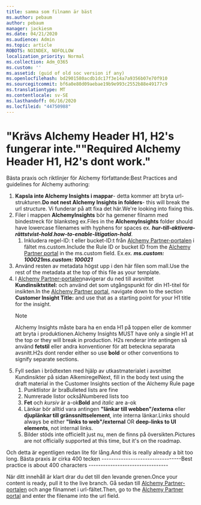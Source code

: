 ```yaml
---
title: samma som filnamn är bäst
ms.author: pebaum
author: pebaum
manager: jackiesm
ms.date: 04/21/2020
ms.audience: Admin
ms.topic: article
ROBOTS: NOINDEX, NOFOLLOW
localization_priority: Normal
ms.collection: Adm_O365
ms.custom: ''
ms.assetid: (guid of old soc version if any)
ms.openlocfilehash: bd2901580acdb1dc17f3e14a7a9356b07e70f910
ms.sourcegitcommit: bf6a0e80d09aebae19b9e993c2552b88e49177c9
ms.translationtype: MT
ms.contentlocale: sv-SE
ms.lasthandoff: 06/16/2020
ms.locfileid: "44750988"
---
```

# <a name="required-alchemy-header-h1-h2s-dont-work"></a><span data-ttu-id="39e89-102">"Krävs Alchemy Header H1, H2's fungerar inte."</span><span class="sxs-lookup"><span data-stu-id="39e89-102">"Required Alchemy Header H1, H2's dont work."</span></span>
<span data-ttu-id="39e89-103">Bästa praxis och riktlinjer för Alchemy författande:</span><span class="sxs-lookup"><span data-stu-id="39e89-103">Best Practices and guidelines for Alchemy authoring:</span></span>

1. <span data-ttu-id="39e89-104">**Kapsla inte Alchemy Insights i mappar**- detta kommer att bryta url-strukturen.</span><span class="sxs-lookup"><span data-stu-id="39e89-104">**Do not nest Alchemy Insights in folders**- this will break the url structure.</span></span> <span data-ttu-id="39e89-105">Vi funderar på att fixa det här.</span><span class="sxs-lookup"><span data-stu-id="39e89-105">We're looking into fixing this.</span></span>
1. <span data-ttu-id="39e89-106">Filer i mappen **AlchemyInsights** bör ha gemener filnamn med bindestreck för blanksteg ex.</span><span class="sxs-lookup"><span data-stu-id="39e89-106">Files in the **AlchemyInsights** folder should have lowercase filenames with hyphens for spaces ex.</span></span> <span data-ttu-id="39e89-107">***hur-till-aktivera-rättstvist-hold***.</span><span class="sxs-lookup"><span data-stu-id="39e89-107">***how-to-enable-litigation-hold***.</span></span>
    1. <span data-ttu-id="39e89-108">Inkludera regel-ID: t eller bucket-ID:t från [Alchemy Partner-portalen](https://alchemyportal.azurewebsites.net) i fältet ms.custom.</span><span class="sxs-lookup"><span data-stu-id="39e89-108">Include the Rule ID or bucket ID from the [Alchemy Partner portal](https://alchemyportal.azurewebsites.net) in the ms.custom field.</span></span> <span data-ttu-id="39e89-109">Ex.</span><span class="sxs-lookup"><span data-stu-id="39e89-109">ex.</span></span> <span data-ttu-id="39e89-110">***ms.custom: 100021***</span><span class="sxs-lookup"><span data-stu-id="39e89-110">***ms.custom: 100021***</span></span>
1. <span data-ttu-id="39e89-111">Använd resten av metadata högst upp i den här filen som mall.</span><span class="sxs-lookup"><span data-stu-id="39e89-111">Use the rest of the metadata at the top of this file as your template.</span></span>
1. <span data-ttu-id="39e89-112">I [Alchemy Partner-portalen](https://alchemyportal.azurewebsites.net)navigerar du ned till avsnittet **Kundinsiktstitel:** och använd det som utgångspunkt för din H1-titel för insikten.</span><span class="sxs-lookup"><span data-stu-id="39e89-112">In the [Alchemy Partner portal](https://alchemyportal.azurewebsites.net), navigate down to the section **Customer Insight Title:** and use that as a starting point for your H1 title for the insight.</span></span> 
    > [!NOTE]
    > <span data-ttu-id="39e89-113">Alchemy Insights måste bara ha en enda H1 på toppen eller de kommer att bryta i produktionen.</span><span class="sxs-lookup"><span data-stu-id="39e89-113">Alchemy Insights MUST have only a single H1 at the top or they will break in production.</span></span> <span data-ttu-id="39e89-114">H2s renderar inte antingen så använd **fetstil** eller andra konventioner för att beteckna separata avsnitt.</span><span class="sxs-lookup"><span data-stu-id="39e89-114">H2s dont render either so use **bold** or other conventions to signify separate sections.</span></span>
1. <span data-ttu-id="39e89-115">Fyll sedan i brödtexten med hjälp av utkastmaterialet i avsnittet Kundinsikter på sidan Alkemiregel</span><span class="sxs-lookup"><span data-stu-id="39e89-115">Next, fill in the body text using the draft material in the Customer Insights section of the Alchemy Rule page</span></span>
    1. <span data-ttu-id="39e89-116">Punktlistor är bra</span><span class="sxs-lookup"><span data-stu-id="39e89-116">Bulleted lists are fine</span></span>
    1. <span data-ttu-id="39e89-117">Numrerade listor också</span><span class="sxs-lookup"><span data-stu-id="39e89-117">Numbered lists too</span></span>
    1. <span data-ttu-id="39e89-118">**Fet** och *kursiv* är a-ok</span><span class="sxs-lookup"><span data-stu-id="39e89-118">**Bold** and *italic* are a-ok</span></span>
    1. <span data-ttu-id="39e89-119">Länkar bör alltid vara antingen **"länkar till webben"/externa** eller **djuplänkar till gränssnittselement**, inte interna länkar.</span><span class="sxs-lookup"><span data-stu-id="39e89-119">Links should always be either **"links to web"/external** OR **deep-links to UI elements**, not internal links.</span></span>
    1. <span data-ttu-id="39e89-120">Bilder stöds inte officiellt just nu, men de finns på översikten.</span><span class="sxs-lookup"><span data-stu-id="39e89-120">Pictures are not officially supported at this time, but it's on the roadmap.</span></span>

<span data-ttu-id="39e89-121">Och detta är egentligen redan lite för lång.</span><span class="sxs-lookup"><span data-stu-id="39e89-121">And this is really already a bit too long.</span></span> <span data-ttu-id="39e89-122">Bästa praxis är cirka 400 tecken ---------------------------------</span><span class="sxs-lookup"><span data-stu-id="39e89-122">Best practice is about 400 characters ---------------------------------</span></span>

<span data-ttu-id="39e89-123">När ditt innehåll är klart drar du det till den levande grenen.</span><span class="sxs-lookup"><span data-stu-id="39e89-123">Once your content is ready, pull it to the live branch.</span></span> <span data-ttu-id="39e89-124">Gå sedan till [Alchemy Partner-portalen](https://alchemyportal.azurewebsites.net) och ange filnamnet i url-fältet.</span><span class="sxs-lookup"><span data-stu-id="39e89-124">Then, go to the [Alchemy Partner portal](https://alchemyportal.azurewebsites.net) and enter the filename into the url field.</span></span> 